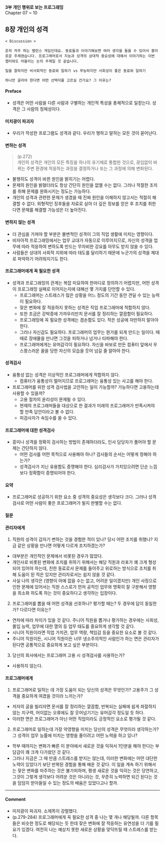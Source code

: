 **3부 개인 행위로 보는 프로그래밍**<br/>
Chapter 07 ~ 10

## 8장 개인의 성격

```
< Discussion >

흔히 자주 하는 밸런스 게임인데요. 동료들과 이야기해보면 여러 생각을 들을 수 있어서 흥미로운 주제였습니다. 프로그래머로서 지능과 성격의 상대적 중요성에 대해서 이야기하는 이번 챕터와도 어울리는 논의 주제일 것 같습니다.

일을 잘하지만 비사회적인 동료와 일하기 vs 무능하지만 사회성이 좋은 동료와 일하기

하나만 골라야 한다면 어떤 선택지를 고르실 건가요? 그 이유는?
```

#### Preface

- 성격은 어떤 사람을 다른 사람과 구별하는 개인적 특성을 총체적으로 일컫는다. 성격은 그 사람의 정체성이다.

#### 미치광이 파괴자

- 우리가 작성한 프로그램도 성격과 같다. 우리가 행하고 말하는 모든 것이 묻어난다.

#### 변하는 성격

> (p.272)<br/>
> 개인의 성격은 개인의 모든 특징을 하나의 유기체로 통합한 것으로, 끊임없이 바뀌는 주변 환경에 적응하는 과정을 결정하거나 또는 그 과정에 의해 변화된다.

- 불행히도 성격이 바뀐 원인을 밝히기는 어렵다.
- 문제의 원인을 밝혔더라도 항상 간단히 원인을 없앨 수는 없다. 그러나 적절한 조치를 취해 문제를 완화시키는 정도는 가능하다.
- 개인의 성격과 관련한 문제가 생겼을 때 진짜 원인을 이해하지 않고서는 적절히 해결할 수 없다. 외형적인 징후들을 자료로 삼아 더 깊은 정보를 얻은 후 조치를 취한다면 문제를 해결할 가능성은 더 높아진다.

#### 변하지 않는 성격

- 더 관심을 가져야 할 부분은 불변적인 성격이 그의 직업 생활에 미치는 영향이다.
- 비자아적 프로그래밍에서는 업무 교대가 자동으로 이루어지므로, 자신의 성격을 업무에 따라 적응하여 변하도록 만드는 무자비한 강요를 아무도 받지 않을 수 있다.
- 사람들은 상대의 사회적 지위에 따라 태도를 달리하기 때문에 누군가의 성격을 제대로 파악하기 어려워지기도 한다.

#### 프로그래머에게 꼭 필요한 성격

- 성격과 프로그래밍의 관계는 복잡 미묘하여 한마디로 정의하기 어렵지만, 어떤 성격이 프로그래밍 실패로 이어지는지에 대해선 몇 가지를 단언할 수 있다.
  - 프로그래머는 스트레스가 많은 상황을 어느 정도의 기간 동안 견딜 수 있는 능력이 필요하다.
  - 잦은 변화에 잘 적응하지 못하는 성격은 직업 프로그래머에 적합하지 않다.
  - 또한 조금은 강박증에 가까우리만치 문서를 잘 정리하는 깔끔함이 필요하다.
  - 프로그래밍에 꼭 필요한 성격에는 겸손함도 있다. 작은 성공에 자만하지 말아야 한다.
  - 그러나 자신감도 필요하다. 프로그래머의 업무는 뭔가를 되게 만드는 일이다. 때때로 장애물을 만나면 그것을 피하거나 넘거나 타파해야 한다.
  - 프로그래머에게는 유머감각이 필요하다. 자신을 바보로 만든 컴퓨터 앞에서 우스꽝스러운 꼴을 당한 자신의 모습을 웃어 넘길 줄 알아야 한다.

#### 성격검사

- 융통성 없는 성격은 이상적인 프로그래머에게 적합하지 않다.
  - 컴퓨터가 융통성이 떨어지므로 프로그래머는 융통성 있는 사고를 해야 한다.
- 프로그래머를 위한 성격 검사법을 고안하는 일이 가능할까? 가능하다면 고용하는데 사용할 수 있을까?
  - 고용 절차의 윤리성이 문제될 수 있다.
  - 현재의 프로그래머들을 대상으로 한 결과가 미래의 프로그래머가 만족시켜야 할 만족 답안이라고 볼 수 없다.
  - 피검사자가 속임수를 쓸 수 있다.

#### 프로그래머에 대한 성격검사

- 흥미나 성격을 정확히 검사하는 방법이 존재하더라도, 인사 담당자가 풀어야 할 문제는 간단하지 않다.
  - 어떤 검사를 어떤 목적으로 사용해야 하나? 검사들의 순서는 어떻게 정해야 하는가?
  - 성격검사가 지닌 유용함도 증명해야 한다. 심리검사가 가치있으려면 단순 느낌보다 정확함이 증명되어야 한다.

#### 요약

- 프로그래머로 성공하기 위한 요소 중 성격의 중요성은 생각보다 크다. 그러나 성격검사로 어떤 사람이 좋은 프로그래머가 될지 판별할 수는 없다.

#### 질문

#### 관리자에게

1. 직원의 성격이 갑자기 변하는 것을 경험한 적이 있나? 당시 어떤 조치를 취했나? 지금 같은 상황을 만나면 어떻게 다르게 조치하겠는가?

- 대부분은 개인적인 문제에서 비롯된 경우가 많았다.
- 개인사로 비롯된 변화에 조치를 취하기 위해서는 해당 직원과 라포가 꽤 크게 형성되어 있어야 하는데, 친한 동료로서 문제를 들어주고 위로하는 방식으로 조치를 취해 도움이 된 적은 있지만 관리자로서는 쉽지 않을 것 같다.
- 사실 나의 생각은 (영향이 아예 없을 수는 없고, 어려운 일이겠지만) 개인 사정으로 인한 문제에 있어서는 직원 스스로가 먼저 공적인 업무와 명확히 잘 구분해서 영향을 최소화 하도록 하는 것이 중요하다고 생각하는 입장이다.

2. 프로그래머를 뽑을 때 어떤 성격을 선호하나? 평가할 때는? 두 경우에 답이 동일한가? 다르다면 이유는?

- 연차에 따라 차이가 있을 것 같다. 주니어 직원을 뽑거나 평가하는 경우에는 사회성, 몰입 능력, 업무에 대한 열의 등 업무 태도를 중요하게 생각할 것 같다.
- 시니어 직원이라면 직업 가치관, 업무 역량, 책임감 등을 중요한 요소로 볼 것 같다.
- 주니어 직원이든, 시니어 직원이든 너무 냉소주의적인 사람인가 하는 면은 관리자가 된다면 공통적으로 중요하게 보고 싶은 부분이다.

3. 당신의 회사에서는 프로그래머 고용 시 성격검사를 사용하는가?

- 사용하지 않는다.

#### 프로그래머에게

1. 프로그래머로 일하는 데 가장 도움이 되는 당신의 성격은 무엇인가? 고용주가 그 성격을 중요하게 여겼을 것이라 느끼는가?

- 저자의 글을 빌리자면 문서를 잘 정리하는 깔끔함, 반복되는 실패에 쉽게 좌절하지 않는 지구력, 어이없는 오류에도 잘 웃어넘기기는 유머감각 정도일 듯 하다.
- 이러한 면은 프로그래머가 아닌 어떤 직업이라도 긍정적인 요소로 평가될 것 같다.

2. 프로그래머로 일하는데 가장 악영향을 미치는 당신의 성격은 무엇이라 생각하는가? 그 성격이 업무 능률에 미치는 영향을 줄이려고 어떤 노력을 하고 있나?

- 학부 때까지는 변화가 빠른 이 분야에서 새로운 것을 익혀서 1인분을 해야 한다는 부담감이 꽤 크게 다가왔던 것 같다.
- 그러나 지금은 그 때 만큼 스트레스를 받지는 않는데, 이러한 변화에는 어떤 대단한 노력이 있었다기 보단 반복된 경험을 통해 배운 것 같다. 이 일을 계속 하기 위해서는 잦은 변화를 마주하는 것은 불가피하며, 평생 새로운 것을 익히는 것은 당연하고, 그것이 그렇게 생각보다 어려운 것은 아니라는 것, 꾸준히 노력하면 되긴 된다는 것을 덤덤히 받아들일 수 있는 정도의 배움은 있었다고나 할까.

---

#### Comment

- 미치광이 파괴자. 소제목이 강렬했다.
- (p.279-284) 프로그래머에게 꼭 필요한 성격 중 나는 몇 개나 해당될까. 다른 항목들은 비슷한 정도로 해당되는 듯 한데 잦은 변화에 잘 적응하는 유연성을 더 기를 필요가 있겠다. 여전히 나는 예상치 못한 새로운 상황을 맞닥뜨릴 때 스트레스를 받는다.
